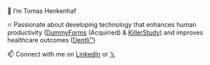👋 I’m Tomas Henkenhaf

🔥 Passionate about developing technology that enhances human productivity ([DummyForms](https://dummyforms.com/) (Acquiried) & [KillerStudy](https://killerstudy.com/)) and improves healthcare outcomes ([Dentli™](https://dentli.ca/))

📫 Connect with me on [LinkedIn](https://www.linkedin.com/in/tomashenkenhaf/) or [𝕏](https://x.com/tomashenkenhaf)
